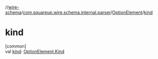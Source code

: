 //[wire-schema](../../../index.md)/[com.squareup.wire.schema.internal.parser](../index.md)/[OptionElement](index.md)/[kind](kind.md)

# kind

[common]\
val [kind](kind.md): [OptionElement.Kind](-kind/index.md)
